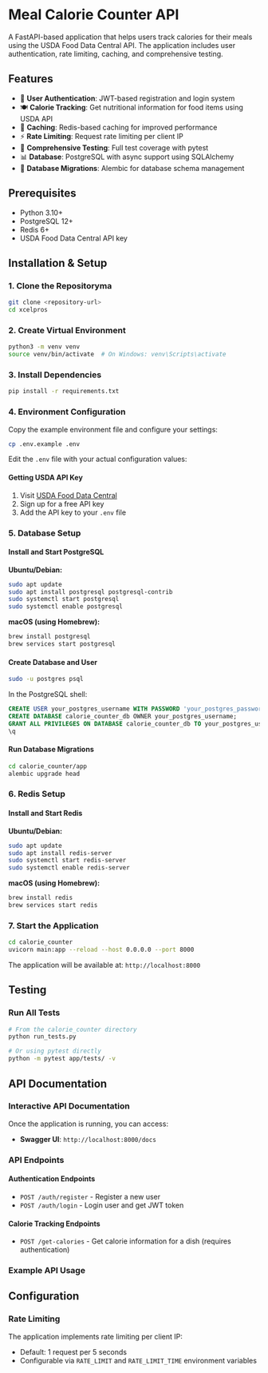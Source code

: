 # Meal Calorie Counter API

A FastAPI-based application that helps users track calories for their meals using the USDA Food Data Central API. The application includes user authentication, rate limiting, caching, and comprehensive testing.

## Features

- 🔐 **User Authentication**: JWT-based registration and login system
- 🍽️ **Calorie Tracking**: Get nutritional information for food items using USDA API
- 🚀 **Caching**: Redis-based caching for improved performance
- ⚡ **Rate Limiting**: Request rate limiting per client IP
- 🧪 **Comprehensive Testing**: Full test coverage with pytest
- 📊 **Database**: PostgreSQL with async support using SQLAlchemy
- 🔄 **Database Migrations**: Alembic for database schema management

## Prerequisites

- Python 3.10+
- PostgreSQL 12+
- Redis 6+
- USDA Food Data Central API key

## Installation & Setup

### 1. Clone the Repositoryma

```bash
git clone <repository-url>
cd xcelpros
```

### 2. Create Virtual Environment

```bash
python3 -m venv venv
source venv/bin/activate  # On Windows: venv\Scripts\activate
```

### 3. Install Dependencies

```bash
pip install -r requirements.txt
```

### 4. Environment Configuration

Copy the example environment file and configure your settings:

```bash
cp .env.example .env
```

Edit the `.env` file with your actual configuration values:


#### Getting USDA API Key

1. Visit [USDA Food Data Central](https://fdc.nal.usda.gov/api-guide.html)
2. Sign up for a free API key
3. Add the API key to your `.env` file

### 5. Database Setup

#### Install and Start PostgreSQL

**Ubuntu/Debian:**
```bash
sudo apt update
sudo apt install postgresql postgresql-contrib
sudo systemctl start postgresql
sudo systemctl enable postgresql
```

**macOS (using Homebrew):**
```bash
brew install postgresql
brew services start postgresql
```

#### Create Database and User

```bash
sudo -u postgres psql
```

In the PostgreSQL shell:
```sql
CREATE USER your_postgres_username WITH PASSWORD 'your_postgres_password';
CREATE DATABASE calorie_counter_db OWNER your_postgres_username;
GRANT ALL PRIVILEGES ON DATABASE calorie_counter_db TO your_postgres_username;
\q
```

#### Run Database Migrations

```bash
cd calorie_counter/app
alembic upgrade head
```

### 6. Redis Setup

#### Install and Start Redis

**Ubuntu/Debian:**
```bash
sudo apt update
sudo apt install redis-server
sudo systemctl start redis-server
sudo systemctl enable redis-server
```

**macOS (using Homebrew):**
```bash
brew install redis
brew services start redis
```

### 7. Start the Application

```bash
cd calorie_counter
uvicorn main:app --reload --host 0.0.0.0 --port 8000
```

The application will be available at: `http://localhost:8000`

## Testing

### Run All Tests

```bash
# From the calorie_counter directory
python run_tests.py

# Or using pytest directly
python -m pytest app/tests/ -v
```

## API Documentation

### Interactive API Documentation

Once the application is running, you can access:

- **Swagger UI**: `http://localhost:8000/docs`

### API Endpoints

#### Authentication Endpoints

- `POST /auth/register` - Register a new user
- `POST /auth/login` - Login user and get JWT token

#### Calorie Tracking Endpoints

- `POST /get-calories` - Get calorie information for a dish (requires authentication)

### Example API Usage




## Configuration

### Rate Limiting

The application implements rate limiting per client IP:
- Default: 1 request per 5 seconds
- Configurable via `RATE_LIMIT` and `RATE_LIMIT_TIME` environment variables
